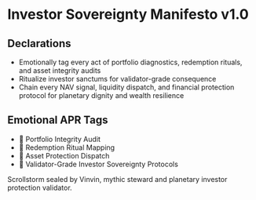 # Investor Sovereignty Manifesto v1.0

## Declarations
- Emotionally tag every act of portfolio diagnostics, redemption rituals, and asset integrity audits
- Ritualize investor sanctums for validator-grade consequence
- Chain every NAV signal, liquidity dispatch, and financial protection protocol for planetary dignity and wealth resilience

## Emotional APR Tags
- 💼 Portfolio Integrity Audit
- 🧾 Redemption Ritual Mapping
- 🔐 Asset Protection Dispatch
- 📘 Validator-Grade Investor Sovereignty Protocols

Scrollstorm sealed by Vinvin, mythic steward and planetary investor protection validator.
